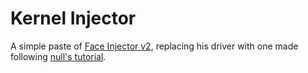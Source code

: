 # Kernel Injector
A simple paste of [Face Injector v2](https://github.com/KANKOSHEV/face-injector-v2), replacing his driver with one made following [null's tutorial](https://www.youtube.com/watch?v=KNGr4m99PTU&list=PLdm1osymZj-fYsZM4MZ4n9Wz0QdAASHrD).
